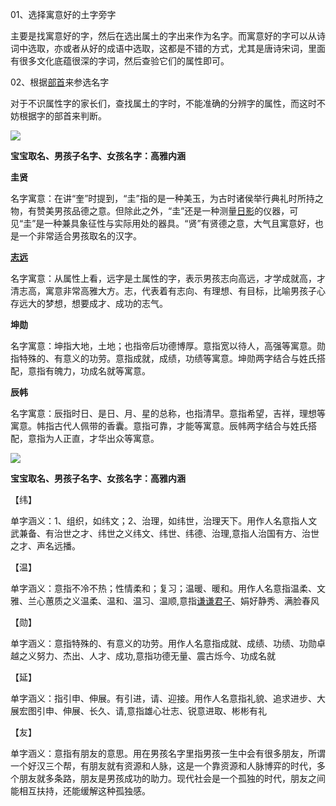 01、选择寓意好的土字旁字

主要是找寓意好的字，然后在选出属土的字出来作为名字。而寓意好的字可以从诗词中选取，亦或者从好的成语中选取，这都是不错的方式，尤其是唐诗宋词，里面有很多文化底蕴很深的字词，然后查验它们的属性即可。

02、根据[部首](https://www.zhihu.com/search?q=%E9%83%A8%E9%A6%96&search_source=Entity&hybrid_search_source=Entity&hybrid_search_extra=%7B%22sourceType%22%3A%22article%22%2C%22sourceId%22%3A%22128913765%22%7D)来参选名字

对于不识属性字的家长们，查找属土的字时，不能准确的分辨字的属性，而这时不妨根据字的部首来判断。

![](https://pic1.zhimg.com/v2-1772744001386844e2e403f1be3cd918_b.jpg)

**宝宝取名、男孩子名字、女孩名字：高雅内涵**

**圭贤**

名字寓意：在讲“奎”时提到，“圭”指的是一种美玉，为古时诸侯举行典礼时所持之物，有赞美男孩品德之意。但除此之外，“圭”还是一种测量[日影](https://www.zhihu.com/search?q=%E6%97%A5%E5%BD%B1&search_source=Entity&hybrid_search_source=Entity&hybrid_search_extra=%7B%22sourceType%22%3A%22article%22%2C%22sourceId%22%3A%22128913765%22%7D)的仪器，可见“圭”是一种兼具象征性与实际用处的器具。“贤”有贤德之意，大气且寓意好，也是一个非常适合男孩取名的汉字。

**[志远](https://www.zhihu.com/search?q=%E5%BF%97%E8%BF%9C&search_source=Entity&hybrid_search_source=Entity&hybrid_search_extra=%7B%22sourceType%22%3A%22article%22%2C%22sourceId%22%3A%22128913765%22%7D)**

名字寓意：从属性上看，远字是土属性的字，表示男孩志向高远，才学成就高，才清志高，寓意非常高雅大方。志，代表着有志向、有理想、有目标，比喻男孩子心存远大的梦想，想要成才、成功的志气。

**坤勋**

名字寓意：坤指大地，土地；也指帝后功德博厚。意指宽以待人，高强等寓意。勋指特殊的、有意义的功劳。意指成就，成绩，功绩等寓意。坤勋两字结合与姓氏搭配，意指有魄力，功成名就等寓意。

**辰帏**

名字寓意：辰指时日、是日、月、星的总称，也指清早。意指希望，吉祥，理想等寓意。帏指古代人佩带的香囊。意指可靠，才能等寓意。辰帏两字结合与姓氏搭配，意指为人正直，才华出众等寓意。

![](https://pic4.zhimg.com/v2-6a7cd71d59e8887771ced5d48288b573_b.jpg)

**宝宝取名、男孩子名字、女孩名字：高雅内涵**

【纬】

单字涵义：1、组织，如纬文；2、治理，如纬世，治理天下。用作人名意指人文武兼备、有治世之才、纬世之义纬文、纬世、纬德、治理,意指人治国有方、治世之才、声名远播。

【温】

单字涵义：意指不冷不热；性情柔和；复习；温暖、暖和。用作人名意指温柔、文雅、兰心蕙质之义温柔、温和、温习、温顺,意指[谦谦君子](https://www.zhihu.com/search?q=%E8%B0%A6%E8%B0%A6%E5%90%9B%E5%AD%90&search_source=Entity&hybrid_search_source=Entity&hybrid_search_extra=%7B%22sourceType%22%3A%22article%22%2C%22sourceId%22%3A%22128913765%22%7D)、娟好静秀、满脸春风

【勋】

单字涵义：意指特殊的、有意义的功劳。用作人名意指成就、成绩、功绩、功勋卓越之义努力、杰出、人才、成功,意指功德无量、震古烁今、功成名就

【延】

单字涵义：指引申、伸展。有引进，请、迎接。用作人名意指礼貌、追求进步、大展宏图引申、伸展、长久、请,意指雄心壮志、锐意进取、彬彬有礼

【友】

单字涵义：意指有朋友的意思。用在男孩名字里指男孩一生中会有很多朋友，所谓一个好汉三个帮，有朋友就有资源和人脉，这是一个靠资源和人脉博弈的时代，多个朋友就多条路，朋友是男孩成功的助力。现代社会是一个孤独的时代，朋友之间能相互扶持，还能缓解这种孤独感。